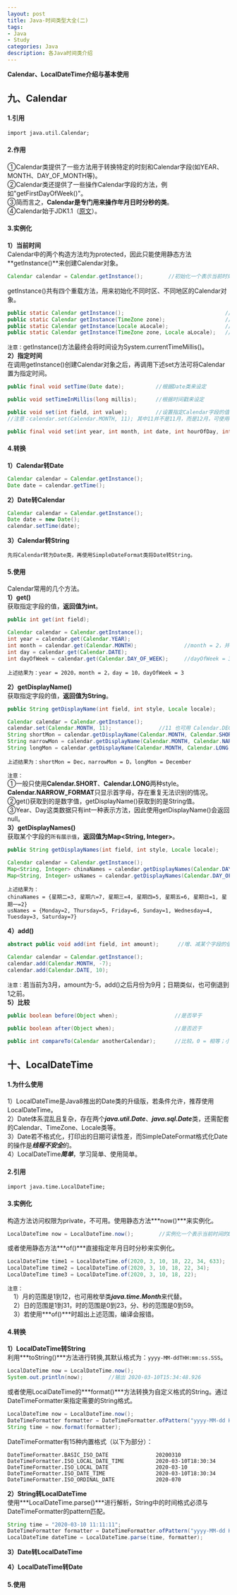 ```yaml
---
layout: post
title: Java-时间类型大全(二)
tags:
- Java 
- Study
categories: Java
description: 各Java时间类介绍
---  
```

**Calendar、LocalDateTime介绍与基本使用**

<!-- more -->
## 九、Calendar
#### 1.引用
```text
import java.util.Calendar;
```
#### 2.作用
①Calendar类提供了一些方法用于转换特定的时刻和Calendar字段(如YEAR、MONTH、DAY_OF_MONTH等)。  
②Calendar类还提供了一些操作Calendar字段的方法，例如"getFirstDayOfWeek()"。  
③简而言之，**Calendar是专门用来操作年月日时分秒的类**。  
④Calendar始于JDK1.1（[原文](https://docs.oracle.com/javase/8/docs/api/java/util/Calendar.html)）。
#### 3.实例化
**1）当前时间**  
Calendar中的两个构造方法均为protected，因此只能使用静态方法**getInstance()**来创建Calendar对象。  
```java
Calendar calendar = Calendar.getInstance();        //初始化一个表示当前时刻的Calendar对象
```
getInstance()共有四个重载方法，用来初始化不同时区、不同地区的Calendar对象。
```java
public static Calendar getInstance();                                //默认时区、默认地区
public static Calendar getInstance(TimeZone zone);                   //指定时区、默认地区
public static Calendar getInstance(Locale aLocale);                  //默认时区、指定地区
public static Calendar getInstance(TimeZone zone, Locale aLocale);   //指定时区、指定地区
```
`注意：`getInstance()方法最终会将时间设为System.currentTimeMillis()。  
**2）指定时间**  
在调用getInstance()创建Calendar对象之后，再调用下述set方法可将Calendar置为指定时间。
```java
public final void setTime(Date date);          //根据Date类来设定
```
```java
public void setTimeInMillis(long millis);      //根据时间戳来设定
```  
```java
public void set(int field, int value);         //设置指定Calendar字段的值，field为Calendar中定义的各个常量，例：Calendar.MONTH
//注意：calendar.set(Calendar.MONTH, 11); 其中11并不是11月，而是12月，可使用Calendar.DECEMBER代替
```
```java
public final void set(int year, int month, int date, int hourOfDay, int minute, int second);    //设定年月日时分秒
```
#### 4.转换
**1）Calendar转Date**
```java
Calendar calendar = Calendar.getInstance();
Date date = calendar.getTime();
```
**2）Date转Calendar**
```java
Calendar calendar = Calendar.getInstance();
Date date = new Date();
calendar.setTime(date);     
```
**3）Calendar转String**  
```text
先将Calendar转为Date类，再使用SimpleDateFormat类将Date转String。
```
#### 5.使用  
Calendar常用的几个方法。  
**1）get()**  
获取指定字段的值，**返回值为int**。
```java
public int get(int field);
```
```java
Calendar calendar = Calendar.getInstance();
int year = calendar.get(Calendar.YEAR);
int month = calendar.get(Calendar.MONTH);               //month = 2，并不是指2月，而是Calendar类中3月对应的int是2
int day = calendar.get(Calendar.DATE);
int dayOfWeek = calendar.get(Calendar.DAY_OF_WEEK);     //dayOfWeek = 3，并不是指周三，而是周二
```
```text
上述结果为：year = 2020，month = 2，day = 10，dayOfWeek = 3
```
**2）getDisplayName()**  
获取指定字段的值，**返回值为String**。
```java
public String getDisplayName(int field, int style, Locale locale);      //根据style和locale展示某个field的值
```
```java
Calendar calendar = Calendar.getInstance();
calendar.set(Calendar.MONTH, 11);               //11 也可用 Calendar.DECEMBER 来代替，更加直观
String shortMon = calendar.getDisplayName(Calendar.MONTH, Calendar.SHORT, Locale.US);
String narrowMon = calendar.getDisplayName(Calendar.MONTH, Calendar.NARROW_FORMAT, Locale.US);
String longMon = calendar.getDisplayName(Calendar.MONTH, Calendar.LONG, Locale.US);
```
```text
上述结果为：shortMon = Dec，narrowMon = D，longMon = December
```
`注意：`  
①一般只使用**Calendar.SHORT**、**Calendar.LONG**两种style。**Calendar.NARROW_FORMAT**只显示首字母，存在重复无法识别的情况。  
②get()获取到的是数字值，getDisplayName()获取到的是String值。  
③Year、Day这类数据只有int一种表示方法，因此使用getDisplayName()会返回null。  
**3）getDisplayNames()**  
获取某个字段的`所有展示值`，**返回值为Map<String, Integer>**。  
```java
public String getDisplayNames(int field, int style, Locale locale);     //根据style和locale展示某个字段的所有展示
```
```java
Calendar calendar = Calendar.getInstance();
Map<String, Integer> chinaNames = calendar.getDisplayNames(Calendar.DAY_OF_WEEK, Calendar.LONG, Locale.CHINA);
Map<String, Integer> usNames = calendar.getDisplayNames(Calendar.DAY_OF_WEEK, Calendar.LONG, Locale.US);
```
```text
上述结果为：
chinaNames = {星期二=3, 星期六=7, 星期三=4, 星期四=5, 星期五=6, 星期日=1, 星期一=2}
usNames = {Monday=2, Thursday=5, Friday=6, Sunday=1, Wednesday=4, Tuesday=3, Saturday=7}
```
**4）add()**  
```java
abstract public void add(int field, int amount);      //增、减某个字段的值，amount正为增，负为减
```
```java
Calendar calendar = Calendar.getInstance();
calendar.add(Calendar.MONTH, -7);
calendar.add(Calendar.DATE, 10);
```
`注意：`若当前为3月，amount为-5，add()之后月份为9月；日期类似，也可倒退到1之前。  
**5）比较**  
```java
public boolean before(Object when);                  //是否早于
```  
```java
public boolean after(Object when);                   //是否迟于
```  
```java
public int compareTo(Calendar anotherCalendar);      //比较。0 = 相等；小于0 = 早于；大于0 = 迟于
```  
## 十、LocalDateTime
#### 1.为什么使用
1）LocalDateTime是Java8推出的Date类的升级版，若条件允许，推荐使用LocalDateTime。  
2）Date体系混乱且复杂，存在两个***java.util.Date***、***java.sql.Date***类，还需配套的Calendar、TimeZone、Locale类等。  
3）Date若不格式化，打印出的日期可读性差，而SimpleDateFormat格式化Date的操作是***线程不安全***的。  
4）LocalDateTime***简单***，学习简单、使用简单。  
#### 2.引用
```text
import java.time.LocalDateTime;
```
#### 3.实例化
构造方法访问权限为private，不可用。使用静态方法***now()***来实例化。
```java
LocalDateTime now = LocalDateTime.now();        //实例化一个表示当前时间的LocalDateTime类
```
或者使用静态方法***of()***直接指定年月日时分秒来实例化。
```java
LocalDateTime time1 = LocalDateTime.of(2020, 3, 10, 18, 22, 34, 633);    //指定 年月日、时分秒、纳秒
LocalDateTime time2 = LocalDateTime.of(2020, 3, 10, 18, 22, 34);         //指定 年月日、时分秒
LocalDateTime time3 = LocalDateTime.of(2020, 3, 10, 18, 22);             //指定 年月日、时分
```
`注意：`  
　1）月的范围是1到12，也可用枚举类***java.time.Month***来代替。  
　2）日的范围是1到31，时的范围是0到23，分、秒的范围是0到59。  
　3）若使用***of()***时超出上述范围，编译会报错。  
#### 4.转换
**1）LocalDateTime转String**  
利用***toString()***方法进行转换,其默认格式为：`yyyy-MM-ddTHH:mm:ss.SSS`。
```java
LocalDateTime now = LocalDateTime.now();
System.out.println(now);        //输出 2020-03-10T15:34:48.926
```
或者使用LocalDateTime的***format()***方法转换为自定义格式的String。通过DateTimeFormatter来指定需要的String格式。
```java
LocalDateTime now = LocalDateTime.now();
DateTimeFormatter formatter = DateTimeFormatter.ofPattern("yyyy-MM-dd HH:mm:ss");
String time = now.format(formatter);
```
DateTimeFormatter有15种内置格式（以下为部分）：
```text
DateTimeFormatter.BASIC_ISO_DATE               20200310
DateTimeFormatter.ISO_LOCAL_DATE_TIME          2020-03-10T18:30:34
DateTimeFormatter.ISO_LOCAL_DATE               2020-03-10
DateTimeFormatter.ISO_DATE_TIME                2020-03-10T18:30:34
DateTimeFormatter.ISO_ORDINAL_DATE             2020-070
```
**2）String转LocalDateTime**  
使用***LocalDateTime.parse()***进行解析，String中的时间格式必须与DateTimeFormatter的pattern匹配。
```java
String time = "2020-03-10 11:11:11";
DateTimeFormatter formatter = DateTimeFormatter.ofPattern("yyyy-MM-dd HH:mm:ss");
LocalDateTime dateTime = LocalDateTime.parse(time, formatter);
```  
**3）Date转LocalDateTime**  

**4）LocalDateTime转Date**  
#### 5.使用